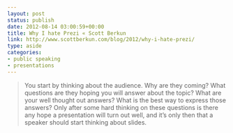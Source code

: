 ```yaml
---
layout: post
status: publish
date: 2012-08-14 03:00:59+00:00
title: Why I hate Prezi « Scott Berkun
link: http://www.scottberkun.com/blog/2012/why-i-hate-prezi/ 
type: aside
categories:
- public speaking
- presentations
---
```


> You start by thinking about the audience. Why are they coming? What questions are they hoping you will answer about the topic? What are your well thought out answers? What is the best way to express those answers? Only after some hard thinking on these questions is there any hope a presentation will turn out well, and it’s only then that a speaker should start thinking about slides.

